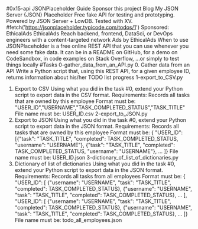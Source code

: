 #0x15-api
JSONPlaceholder
Guide
Sponsor this project
Blog
My JSON Server
{JSON} Placeholder
Free fake API for testing and prototyping.
Powered by JSON Server + LowDB. Tested with XV.
#fetch('https://jsonplaceholder.typicode.com/todos/1')
Sponsored: EthicalAds
EthicalAds Reach backend, frontend, DataSci, or DevOps engineers with a content-targeted network
Ads by EthicalAds
When to use
JSONPlaceholder is a free online REST API that you can use whenever you need some fake data. It can be in a README on GitHub, for a demo on CodeSandbox, in code examples on Stack Overflow, ...or simply to test things locally
#Tasks
0-gather_data_from_an_API.py
0. Gather data from an API
Write a Python script that, using this REST API, for a given employee ID, returns information about his/her TODO list progress
1-export_to_CSV.py
1. Export to CSV
Using what you did in the task #0, extend your Python script to export data in the CSV format.
Requirements:
Records all tasks that are owned by this employee
Format must be: "USER_ID","USERNAME","TASK_COMPLETED_STATUS","TASK_TITLE"
File name must be: USER_ID.csv
2-export_to_JSON.py
2. Export to JSON
Using what you did in the task #0, extend your Python script to export data in the JSON format.
Requirements:
Records all tasks that are owned by this employee
Format must be: { "USER_ID": [{"task": "TASK_TITLE", "completed": TASK_COMPLETED_STATUS, "username": "USERNAME"}, {"task": "TASK_TITLE", "completed": TASK_COMPLETED_STATUS, "username": "USERNAME"}, ... ]}
File name must be: USER_ID.json
3-dictionary_of_list_of_dictionaries.py
3. Dictionary of list of dictionaries
Using what you did in the task #0, extend your Python script to export data in the JSON format.
Requirements:
Records all tasks from all employees
Format must be: { "USER_ID": [ {"username": "USERNAME", "task": "TASK_TITLE", "completed": TASK_COMPLETED_STATUS}, {"username": "USERNAME", "task": "TASK_TITLE", "completed": TASK_COMPLETED_STATUS}, ... ], "USER_ID": [ {"username": "USERNAME", "task": "TASK_TITLE", "completed": TASK_COMPLETED_STATUS}, {"username": "USERNAME", "task": "TASK_TITLE", "completed": TASK_COMPLETED_STATUS}, ... ]}
File name must be: todo_all_employees.json
